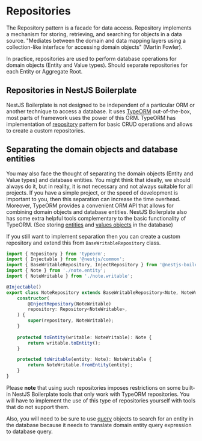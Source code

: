 # Repositories

The Repository pattern is a facade for data access. Repository implements a mechanism for storing, retrieving, and
searching for objects in a data source. "Mediates between the domain and data mapping layers using a collection-like 
interface for accessing domain objects" (Martin Fowler).

In practice, repositories are used to perform database operations for domain objects (Entity and Value types).
Should separate repositories for each Entity or Aggregate Root.

## Repositories in NestJS Boilerplate

NestJS Boilerplate is not designed to be independent of a particular ORM or another technique to access a database.
It uses [TypeORM](https://typeorm.io/#/) out-of-the-box, most parts of framework uses the power of this ORM. 
TypeORM has implementation of [repository](https://typeorm.io/#/working-with-repository) pattern for basic 
CRUD operations and allows to create a custom repositories.

## Separating the domain objects and database entities

You may also face the thought of separating the domain objects (Entity and Value types) and database entities.
You might think that ideally, we should always do it, but in reality, it is not necessary and not always suitable 
for all projects. If you have a simple project, or the speed of development is important to you, then this separation 
can increase the time overhead. Moreover, TypeORM provides a convenient ORM API that allows for combining domain 
objects and database entities. NestJS Boilerplate also has some extra helpful tools complementary to the basic 
functionality of TypeORM. (See storing [entities](./entities.md) and [values objects](./value-objects.md)
in the database)

If you still want to implement separation then you can create a custom repository and extend this
from `BaseWritableRepository` class.

```typescript
import { Repository } from 'typeorm';
import { Injectable } from '@nestjs/common';
import { BaseWritableRepository, InjectRepository } from '@nestjs-boilerplate/core';
import { Note } from './note.entity';
import { NoteWritable } from './note.writable';

@Injectable()
export class NoteRepository extends BaseWritableRepository<Note, NoteWritable> {
    constructor(
        @InjectRepository(NoteWritable)
        repository: Repository<NoteWritable>,
    ) {
        super(repository, NoteWritable);
    }
    
    protected toEntity(writable: NoteWritable): Note {
        return writable.toEntity();
    }

    protected toWritable(entity: Note): NoteWritable {
        return NoteWritable.fromEntity(entity);
    }
}
```

Please **note** that using such repositories imposes restrictions on some built-in NestJS Boilerplate tools
that only work with TypeORM repositories. You will have to implement the use of this type of repositories yourself
with tools that do not support them.

Also, you will need to be sure to use [query](./queries.md) objects to search for an entity in the database because 
it needs to translate domain entity query expression to database query.
